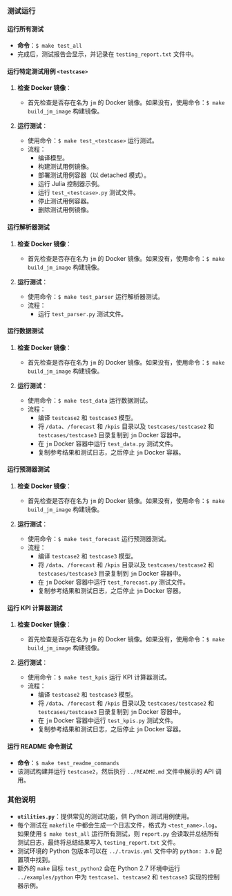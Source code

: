### 测试运行

#### 运行所有测试
- **命令**：`$ make test_all`
- 完成后，测试报告会显示，并记录在 `testing_report.txt` 文件中。

#### 运行特定测试用例 `<testcase>`
1. **检查 Docker 镜像**：
   - 首先检查是否存在名为 `jm` 的 Docker 镜像。如果没有，使用命令：`$ make build_jm_image` 构建镜像。
   
2. **运行测试**：
   - 使用命令：`$ make test_<testcase>` 运行测试。
   - 流程：
     - 编译模型。
     - 构建测试用例镜像。
     - 部署测试用例容器（以 detached 模式）。
     - 运行 Julia 控制器示例。
     - 运行 `test_<testcase>.py` 测试文件。
     - 停止测试用例容器。
     - 删除测试用例镜像。

#### 运行解析器测试
1. **检查 Docker 镜像**：
   - 首先检查是否存在名为 `jm` 的 Docker 镜像。如果没有，使用命令：`$ make build_jm_image` 构建镜像。
   
2. **运行测试**：
   - 使用命令：`$ make test_parser` 运行解析器测试。
   - 流程：
     - 运行 `test_parser.py` 测试文件。

#### 运行数据测试
1. **检查 Docker 镜像**：
   - 首先检查是否存在名为 `jm` 的 Docker 镜像。如果没有，使用命令：`$ make build_jm_image` 构建镜像。

2. **运行测试**：
   - 使用命令：`$ make test_data` 运行数据测试。
   - 流程：
     - 编译 `testcase2` 和 `testcase3` 模型。
     - 将 `/data`、`/forecast` 和 `/kpis` 目录以及 `testcases/testcase2` 和 `testcases/testcase3` 目录复制到 `jm` Docker 容器中。
     - 在 `jm` Docker 容器中运行 `test_data.py` 测试文件。
     - 复制参考结果和测试日志，之后停止 `jm` Docker 容器。

#### 运行预测器测试
1. **检查 Docker 镜像**：
   - 首先检查是否存在名为 `jm` 的 Docker 镜像。如果没有，使用命令：`$ make build_jm_image` 构建镜像。

2. **运行测试**：
   - 使用命令：`$ make test_forecast` 运行预测器测试。
   - 流程：
     - 编译 `testcase2` 和 `testcase3` 模型。
     - 将 `/data`、`/forecast` 和 `/kpis` 目录以及 `testcases/testcase2` 和 `testcases/testcase3` 目录复制到 `jm` Docker 容器中。
     - 在 `jm` Docker 容器中运行 `test_forecast.py` 测试文件。
     - 复制参考结果和测试日志，之后停止 `jm` Docker 容器。

#### 运行 KPI 计算器测试
1. **检查 Docker 镜像**：
   - 首先检查是否存在名为 `jm` 的 Docker 镜像。如果没有，使用命令：`$ make build_jm_image` 构建镜像。

2. **运行测试**：
   - 使用命令：`$ make test_kpis` 运行 KPI 计算器测试。
   - 流程：
     - 编译 `testcase2` 和 `testcase3` 模型。
     - 将 `/data`、`/forecast` 和 `/kpis` 目录以及 `testcases/testcase2` 和 `testcases/testcase3` 目录复制到 `jm` Docker 容器中。
     - 在 `jm` Docker 容器中运行 `test_kpis.py` 测试文件。
     - 复制参考结果和测试日志，之后停止 `jm` Docker 容器。

#### 运行 README 命令测试
- **命令**：`$ make test_readme_commands`
- 该测试构建并运行 `testcase2`，然后执行 `../README.md` 文件中展示的 API 调用。

### 其他说明
- **`utilities.py`**：提供常见的测试功能，供 Python 测试用例使用。
- 每个测试在 `makefile` 中都会生成一个日志文件，格式为 `<test_name>.log`。如果使用 `$ make test_all` 运行所有测试，则 `report.py` 会读取并总结所有测试日志，最终将总结结果写入 `testing_report.txt` 文件。
- 测试环境的 Python 包版本可以在 `../.travis.yml` 文件中的 `python: 3.9` 配置项中找到。
- 额外的 `make` 目标 `test_python2` 会在 Python 2.7 环境中运行 `../examples/python` 中为 `testcase1`、`testcase2` 和 `testcase3` 实现的控制器示例。